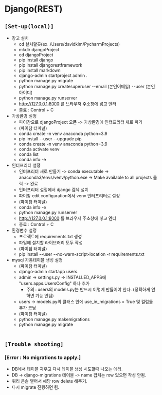 # Django(REST)

## `[Set-up(local)]`
* 장고 설치
    * cd 설치할곳(ex. /Users/davidkim/PycharmProjects)
    * mkdir djangoProject
    * cd djangoProject
    * pip install django
    * pip install djangorestframework
    * pip install markdown
    * django-admin startproject admin .
    * python manage.py migrate
    * python manage.py createsuperuser --email (본인이메일) --user (본인아이디)
    * python manage.py runserver
    * http://127.0.0.1:8000 를 브라우저 주소창에 넣고 엔터
    * 종료 : Control + C
* 가상환경 설정
    * 파이참으로 djangoProject 오픈 -> 가상환경에 인터프리터 새로 파기
    * (파이참 터미널)
    * conda create -n venv anaconda python=3.9
    * pip install --user --upgrade pip
    * conda create -n venv anaconda python=3.9
    * conda activate venv
    * conda list
    * conda info -e
* 인터프리터 설정
    * 인터프리터 새로 만들기 -> conda executable -> anaconda3/envs/venv/python.exe -> Make available to all projects 클릭 -> 완료
    * 인터프리터 설정에서 django 검색 설치
    * 파이참 edit configuration에서 venv 인터프리터로 설정
    * (파이참 터미널)
    * conda info -e
    * python manage.py runserver
    * http://127.0.0.1:8000 를 브라우저 주소창에 넣고 엔터
    * 종료 : Control + C
* 환경변수 설정
    * 프로젝트에 requirements.txt 생성
    * 파일에 설치할 라이브러리 모두 작성
    * (파이참 터미널)
    * pip install --user --no-warn-script-location -r requirements.txt 
* mysql 자동테이블 생성 설정
    * (파이참 터미널)
    * django-admin startapp users
    * admin -> settings.py -> INSTALLED_APPS에 "users.apps.UsersConfig" 하나 추가
        * 주의 : users의 models.py는 반드시 이렇게 만들어야 한다. (정확하게 안하면 기능 안됨)
    * users -> models.py의 클래스 안에 use_in_migrations = True 및 컬럼들 추가 코딩
    * (파이참 터미널)
    * python manage.py makemigrations
    * python manage.py migrate<br><br>



## `[Trouble shooting]`

### [Error : No migrations to apply.]
* DB에서 테이블 지우고 다시 테이블 생성 시도할때 나오는 에러.
* DB -> django-migrations 테이블 -> name 겹치는 row 있으면 작성 안됨.
* 쿼리 콘솔 열어서 해당 row delete 해주기.
* 다시 migrate 진행하면 됨.<br><br>
